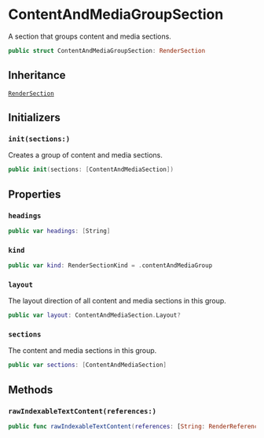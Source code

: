# ContentAndMediaGroupSection

A section that groups content and media sections.

``` swift
public struct ContentAndMediaGroupSection: RenderSection 
```

## Inheritance

[`RenderSection`](/RenderSection)

## Initializers

### `init(sections:)`

Creates a group of content and media sections.

``` swift
public init(sections: [ContentAndMediaSection]) 
```

> 

> 

## Properties

### `headings`

``` swift
public var headings: [String] 
```

### `kind`

``` swift
public var kind: RenderSectionKind = .contentAndMediaGroup
```

### `layout`

The layout direction of all content and media sections in this group.

``` swift
public var layout: ContentAndMediaSection.Layout?
```

### `sections`

The content and media sections in this group.

``` swift
public var sections: [ContentAndMediaSection]
```

## Methods

### `rawIndexableTextContent(references:)`

``` swift
public func rawIndexableTextContent(references: [String: RenderReference]) -> String 
```
